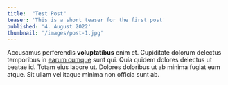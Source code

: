```yaml
---
title:  "Test Post"
teaser: 'This is a short teaser for the first post'
published: '4. August 2022'
thumbnail: '/images/post-1.jpg'
---
```


Accusamus perferendis **voluptatibus** enim et. Cupiditate dolorum
delectus temporibus in [earum cumque](https://w3collective.com) sunt
qui. Quia quidem dolores delectus ut beatae id. Totam eius labore ut.
Dolores doloribus ut ab minima fugiat eum atque. Sit ullam vel itaque
minima non officia sunt ab.

